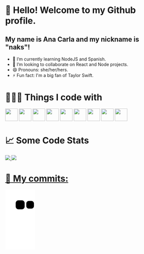 # 👋 Hello! Welcome to my Github profile.
## My name is Ana Carla and my nickname is "naks"!

- 🌱 I’m currently learning NodeJS and Spanish.
- 👯 I’m looking to collaborate on React and Node projects.
- 😄 Pronouns: she/her/hers.
- ⚡ Fun fact: I'm a big fan of Taylor Swift.

# 👨🏻‍💻  Things I code with

<img src="https://cdn.jsdelivr.net/gh/devicons/devicon/icons/git/git-original.svg" width="40" height="40"/> <img src="https://cdn.jsdelivr.net/gh/devicons/devicon/icons/html5/html5-original.svg" width="40" height="40"/> <img src="https://cdn.jsdelivr.net/gh/devicons/devicon/icons/css3/css3-original.svg"   width="40" height="40" /> <img src="https://cdn.jsdelivr.net/gh/devicons/devicon/icons/javascript/javascript-plain.svg"  width="40" height="40"/> <img src="https://cdn.jsdelivr.net/gh/devicons/devicon/icons/typescript/typescript-original.svg"  width="40" height="40"/> <img src="https://cdn.jsdelivr.net/gh/devicons/devicon/icons/react/react-original-wordmark.svg"   width="40" height="40" /> <img src="https://cdn.jsdelivr.net/gh/devicons/devicon/icons/nodejs/nodejs-original.svg"  width="40" height="40"/> <img src="https://cdn.jsdelivr.net/gh/devicons/devicon/icons/express/express-original.svg" width="40" height="40" /> <img src="https://cdn.jsdelivr.net/gh/devicons/devicon/icons/postgresql/postgresql-original.svg"   width="40" height="40"/> 
<div>
  
 # :chart_with_upwards_trend:  Some Code Stats
  
<a href="https://github.com/nakszor">
<img height="180em" src="https://github-readme-stats.vercel.app/api/top-langs/?username=nakszor&layout=compact&langs_count=7&theme=dracula"/>
<img height="180em" src="https://github-readme-stats.vercel.app/api?username=nakszor&show_icons=true&theme=dracula&include_all_commits=true&count_private=true"/>
</div>
  
  

#   :speech_balloon:  My commits:
  
  ![Snake animation](https://github.com/nakszor/nakszor/blob/output/github-contribution-grid-snake.svg)
